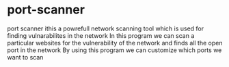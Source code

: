# port-scanner
port scanner ithis a powrefull network scanning tool which is used for finding vulnarabilites in the network 
In this program we can scan a particular websites for the vulnerability of the network and finds all the open port in the network
By using this program we can customize which ports we want to scan  
